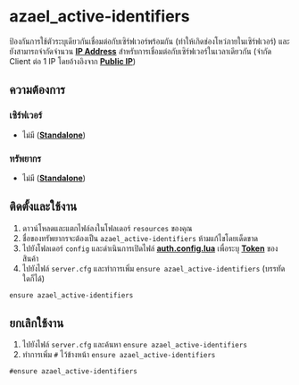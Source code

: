 # azael_active-identifiers

ป้องกันการใช้ตัวระบุเดียวกันเชื่อมต่อกับเซิร์ฟเวอร์พร้อมกัน (ทำให้เกิดช่องโหว่ภายในเซิร์ฟเวอร์) และยังสามารถจำกัดจำนวน **[IP Address](https://en.wikipedia.org/wiki/IP_address)** สำหรับการเชื่อมต่อกับเซิร์ฟเวอร์ในเวลาเดียวกัน (จำกัด Client ต่อ 1 IP โดยอ้างอิงจาก **[Public IP](https://en.wikipedia.org/wiki/IP_address#Public_address)**)

## ความต้องการ

### เซิร์ฟเวอร์

- ไม่มี (**[Standalone](https://en.wikipedia.org/wiki/Stand-alone)**)

### ทรัพยากร

- ไม่มี (**[Standalone](https://en.wikipedia.org/wiki/Stand-alone)**)

## ติดตั้งและใช้งาน

1. ดาวน์โหลดและแตกไฟล์ลงในโฟลเดอร์ `resources` ของคุณ
2. ชื่อของทรัพยากรจะต้องเป็น `azael_active-identifiers` ห้ามแก้ไขโดยเด็ดขาด
3. ไปยังโฟลเดอร์ `config` และดำเนินการเปิดไฟล์ **[auth.config.lua](./config/auth.md)** เพื่อระบุ **[Token](./config/auth.md#token)** ของสินค้า
4. ไปยังไฟล์ `server.cfg` และทำการเพิ่ม `ensure azael_active-identifiers` (บรรทัดใดก็ได้)

```diff title="server.cfg"
ensure azael_active-identifiers
```

## ยกเลิกใช้งาน

1. ไปยังไฟล์ `server.cfg` และค้นหา `ensure azael_active-identifiers`
2. ทำการเพิ่ม `#` ไว้ข้างหน้า `ensure azael_active-identifiers`

```diff title="server.cfg"
#ensure azael_active-identifiers
```
